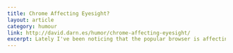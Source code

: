 ```yaml
---
title: Chrome Affecting Eyesight?
layout: article
category: humour
link: http://david.darn.es/humor/chrome-affecting-eyesight/
excerpt: Lately I've been noticing that the popular browser is affecting my eyesight
---
```

